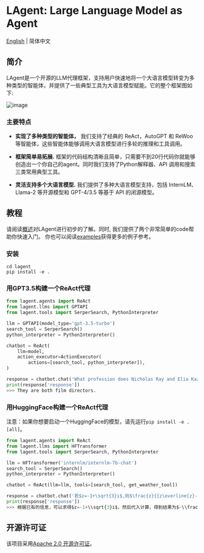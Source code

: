 # LAgent: Large Language Model as Agent

[English](README.md) | 简体中文

## 简介

LAgent是一个开源的LLM代理框架，支持用户快速地将一个大语言模型转变为多种类型的智能体，并提供了一些典型工具为大语言模型赋能。它的整个框架图如下:

![image](https://github.com/InternLM/lagent/assets/24351120/e104171e-4baf-43b3-8e6d-90cff1b298b6)

### 主要特点

- **实现了多种类型的智能体，** 我们支持了经典的 ReAct，AutoGPT 和 ReWoo 等智能体，这些智能体能够调用大语言模型进行多轮的推理和工具调用。

- **框架简单易拓展.** 框架的代码结构清晰且简单，只需要不到20行代码你就能够创造出一个你自己的agent。同时我们支持了Python解释器、API 调用和搜索三类常用典型工具。

- **灵活支持多个大语言模型.** 我们提供了多种大语言模型支持，包括 InternLM、Llama-2 等开源模型和 GPT-4/3.5 等基于 API 的闭源模型。

## 教程

请阅读[概述](docs/overview.md)对LAgent进行初步的了解。同时, 我们提供了两个非常简单的code帮助你快速入门。 你也可以阅读[examples](examples/)获得更多的例子参考。

### 安装

```
cd lagent
pip install -e .
```

### 用GPT3.5构建一个ReAct代理

```python
from lagent.agents import ReAct
from lagent.llms import GPTAPI
from lagent.tools import SerperSearch, PythonInterpreter

llm = GPTAPI(model_type='gpt-3.5-turbo')
search_tool = SerperSearch()
python_interpreter = PythonInterpreter()

chatbot = ReAct(
    llm=model,
    action_executor=ActionExecutor(
        actions=[search_tool, python_interpreter]),
)

response = chatbot.chat('What profession does Nicholas Ray and Elia Kazan have in common')
print(response['response'])
>>> They are both film directors.
```

### 用HuggingFace构建一个ReAct代理

注意：如果你想要启动一个HuggingFace的模型，请先运行`pip install -e . [all]`。

```python
from lagent.agents import ReAct
from lagent.llms import HFTransformer
from lagent.tools import SerperSearch, PythonInterpreter

llm = HFTransformer('internlm/internlm-7b-chat')
search_tool = SerperSearch()
python_interpreter = PythonInterpreter()

chatbot = ReAct(llm=llm, tools=[search_tool, get_weather_tool])

response = chatbot.chat('若$z=-1+\sqrt{3}i$,则$\frac{z}{{z\overline{z}-1}}=\left(\ \ \right)$ (A) $-1+\sqrt{3}i$ (B) $-1-\sqrt{3}i$ (C) $-\frac{1}{3}+\frac{{\sqrt{3}}}{3}i$ (D) $-\frac{1}{3}-\frac{{\sqrt{3}}}{3}i$')
print(response['response'])
>>> 根据已有的信息，可以求得$z=-1+\\sqrt{3}i$，然后代入计算，得到结果为$-\\frac{1}{3}+\\frac{{\\sqrt{3}}}{3}i$。因此，答案是（C）。
```

## 开源许可证

该项目采用[Apache 2.0 开源许可证](LICENSE)。
